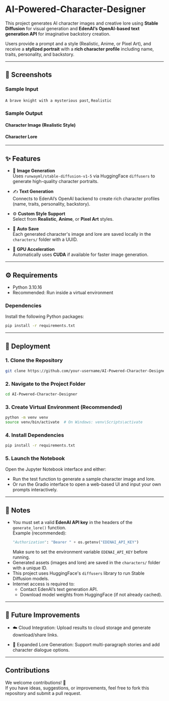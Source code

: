 # AI-Powered-Character-Designer

This project generates AI character images and creative lore using **Stable Diffusion** for visual generation and **EdenAI’s OpenAI-based text generation API** for imaginative backstory creation.  

Users provide a prompt and a style (Realistic, Anime, or Pixel Art), and receive a **stylized portrait** with a **rich character profile** including name, traits, personality, and backstory.

---

## 📸 Screenshots

### Sample Input

`A brave knight with a mysterious past`, `Realistic`

### Sample Output

#### Character Image (Realistic Style)

#### Character Lore

---

## ✨ Features

- 🎨 **Image Generation**  
  Uses `runwayml/stable-diffusion-v1-5` via HuggingFace `diffusers` to generate high-quality character portraits.

- ✍️ **Text Generation**  
  Connects to EdenAI’s OpenAI backend to create rich character profiles (name, traits, personality, backstory).

- ⚙️ **Custom Style Support**  
  Select from **Realistic**, **Anime**, or **Pixel Art** styles.

- 💾 **Auto Save**  
  Each generated character's image and lore are saved locally in the `characters/` folder with a UUID.

- 🧠 **GPU Acceleration**  
  Automatically uses **CUDA** if available for faster image generation.

---

## ⚙️ Requirements

- Python 3.10.16 
- Recommended: Run inside a virtual environment

### Dependencies

Install the following Python packages:

```bash
pip install -r requirements.txt
```

---

## 🚀 Deployment

### 1. Clone the Repository

```bash
git clone https://github.com/your-username/AI-Powered-Character-Designer.git
```

### 2. Navigate to the Project Folder

```bash
cd AI-Powered-Character-Designer
```

### 3. Create Virtual Environment (Recommended)

```bash
python -m venv venv
source venv/bin/activate  # On Windows: venv\Scripts\activate
```

### 4. Install Dependencies

```bash
pip install -r requirements.txt
```

### 5. Launch the Notebook

Open the Jupyter Notebook interface and either:

- Run the test function to generate a sample character image and lore.
- Or run the Gradio interface to open a web-based UI and input your own prompts interactively.

---

## 📌 Notes

- You must set a valid **EdenAI API key** in the headers of the `generate_lore()` function.  
  Example (recommended):
  ```python
  "Authorization": "Bearer " + os.getenv("EDENAI_API_KEY")
  ```
  Make sure to set the environment variable `EDENAI_API_KEY` before running.
- Generated assets (images and lore) are saved in the `characters/` folder with a unique ID.
- This project uses HuggingFace's `diffusers` library to run Stable Diffusion models.
- Internet access is required to:
  - Contact EdenAI’s text generation API.
  - Download model weights from HuggingFace (if not already cached).

---

## 🔮 Future Improvements

- ☁️ Cloud Integration: Upload results to cloud storage and generate download/share links.

- 📝 Expanded Lore Generation: Support multi-paragraph stories and add character dialogue options.

---

## Contributions

We welcome contributions! 🎉  
If you have ideas, suggestions, or improvements, feel free to fork this repository and submit a pull request.  
